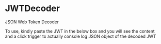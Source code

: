# JWTDecoder
JSON Web Token Decoder

To use, kindly paste the JWT in the below box and you will see the content and a click trigger to actually console log JSON object of the decoded JWT
